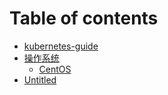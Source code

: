 # Table of contents

* [kubernetes-guide](README.md)
* [操作系统](os/README.md)
  * [CentOS](os/centos.md)
* [Untitled](untitled.md)

